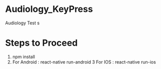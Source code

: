 # Audiology_KeyPress
Audiology Test s
# Steps to Proceed 
1. npm install
2. For Android : react-native run-android
3  For IOS     : react-native run-ios
